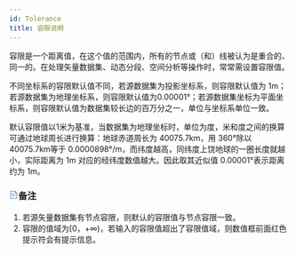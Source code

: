 ```yaml
---
id: Tolerance
title: 容限说明
---
```

容限是一个距离值，在这个值的范围内，所有的节点或（和）线被认为是重合的、同一的。在处理矢量数据集、动态分段、空间分析等操作时，常常需设置容限值。

不同坐标系的容限默认值不同，若源数据集为投影坐标系，则容限默认值为
1m；若源数据集为地理坐标系，则容限默认值为0.00001°；若源数据集坐标为平面坐标系，则容限默认值为数据集较长边的百万分之一，单位与坐标系单位一致。

默认容限值以1米为基准，当数据集为地理坐标时，单位为度，米和度之间的换算可通过地球周长进行换算：地球赤道周长为 40075.7km，用 360°除以
40075.7km等于 0.0000898°/m，而纬度越高，同纬度上饶地球的一圈长度就越小，实际距离为 1m 对应的经纬度数值越大。因此取其近似值
0.00001°表示距离约为 1m。

### ![](../img/read.gif)备注

  1. 若源矢量数据集有节点容限，则默认的容限值与节点容限一致。
  2. 容限的值域为[0，+∞)，若输入的容限值超出了容限值域，则数值框前面红色提示符会有提示信息。

